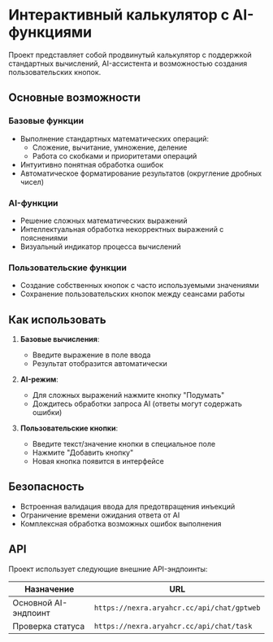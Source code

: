 # Интерактивный калькулятор с AI-функциями

Проект представляет собой продвинутый калькулятор с поддержкой стандартных вычислений, AI-ассистента и возможностью создания пользовательских кнопок.

## Основные возможности

### Базовые функции
- Выполнение стандартных математических операций:
  - Сложение, вычитание, умножение, деление
  - Работа со скобками и приоритетами операций
- Интуитивно понятная обработка ошибок
- Автоматическое форматирование результатов (округление дробных чисел)

### AI-функции
- Решение сложных математических выражений
- Интеллектуальная обработка некорректных выражений с пояснениями
- Визуальный индикатор процесса вычислений

### Пользовательские функции
- Создание собственных кнопок с часто используемыми значениями
- Сохранение пользовательских кнопок между сеансами работы

## Как использовать

1. **Базовые вычисления**:
   - Введите выражение в поле ввода
   - Результат отобразится автоматически

2. **AI-режим**:
   - Для сложных выражений нажмите кнопку "Подумать"
   - Дождитесь обработки запроса AI
  (ответы могут содержать ошибки)

3. **Пользовательские кнопки**:
    - Введите текст/значение кнопки в специальное поле
    - Нажмите "Добавить кнопку"
    - Новая кнопка появится в интерфейсе

## Безопасность

- Встроенная валидация ввода для предотвращения инъекций
- Ограничение времени ожидания ответа от AI
- Комплексная обработка возможных ошибок выполнения

## API

Проект использует следующие внешние API-эндпоинты:

| Назначение | URL |
|------------|-----|
| Основной AI-эндпоинт | `https://nexra.aryahcr.cc/api/chat/gptweb` |
| Проверка статуса | `https://nexra.aryahcr.cc/api/chat/task` |
